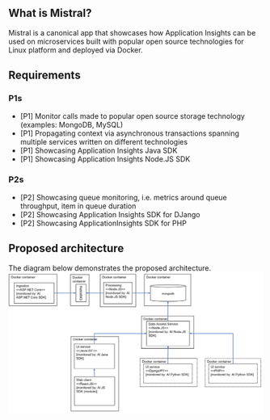 ## What is Mistral?

Mistral is a canonical app that showcases how Application Insights can be used on microservices built with popular open source technologies for Linux platform and deployed via Docker.

## Requirements
### P1s
* [P1] Monitor calls made to popular open source storage technology (examples: MongoDB, MySQL)
* [P1] Propagating context via asynchronous transactions spanning multiple services written on different technologies
* [P1] Showcasing Application Insights Java SDK
* [P1] Showcasing Application Insights Node.JS SDK

### P2s
* [P2] Showcasing queue monitoring, i.e. metrics around queue throughput, item in queue duration
* [P2] Showcasing Application Insights SDK for DJango
* [P2] Showcasing ApplicationInsights SDK for PHP


## Proposed architecture   
The diagram below demonstrates the proposed architecture. 
![architecture](architecture.JPG)




